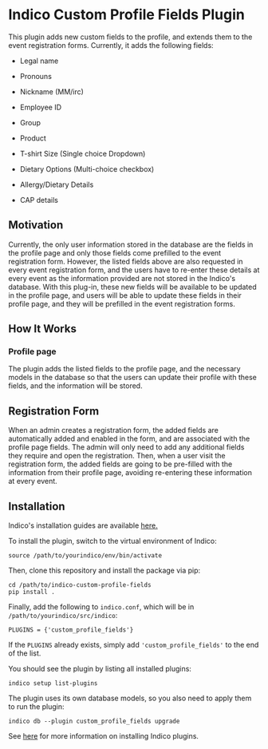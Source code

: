 # Indico Custom Profile Fields Plugin

This plugin adds new custom fields to the profile, and extends them to the event registration forms. Currently, it adds the following fields:

- Legal name

- Pronouns

- Nickname (MM/irc)

- Employee ID 
    
- Group
    
- Product
    
- T-shirt Size (Single choice Dropdown) 
    
- Dietary Options (Multi-choice checkbox)

- Allergy/Dietary Details
    
- CAP details
    

## Motivation

Currently, the only user information stored in the database are the fields in the profile page and only those fields come prefilled to the event registration form. However, the listed fields above are also requested in every event registration form, and the users have to re-enter these details at every event as the information provided are not stored in the Indico's database. With this plug-in, these new fields will be available to be updated in the profile page, and users will be able to update these fields in their profile page, and they will be prefilled in the event registration forms.

## How It Works

### Profile page
The plugin adds the listed fields to the profile page, and the necessary models in the database so that the users can update their profile with these fields, and the information will be stored.

## Registration Form
When an admin creates a registration form, the added fields are automatically added and enabled in the form, and are associated with the profile page fields. The admin will only need to add any additional fields they require and open the registration. Then, when a user visit the registration form, the added fields are going to be pre-filled with the information from their profile page, avoiding re-entering these information at every event.

## Installation

Indico's installation guides are available [here.](https://docs.getindico.io/en/stable/installation/)

To install the plugin, switch to the virtual environment of Indico:

```
source /path/to/yourindico/env/bin/activate
```

Then, clone this repository and install the package via pip:
```
cd /path/to/indico-custom-profile-fields
pip install .
```

Finally, add the following to `indico.conf`, which will be in `/path/to/yourindico/src/indico`:
```
PLUGINS = {'custom_profile_fields'}
```

If the `PLUGINS` already exists, simply add `'custom_profile_fields'` to the end of the list.

You should see the plugin by listing all installed plugins:
```
indico setup list-plugins
```

The plugin uses its own database models, so you also need to apply them to run the plugin:

```
indico db --plugin custom_profile_fields upgrade
```

See [here](https://docs.getindico.io/en/latest/installation/plugins/) for more information on installing Indico plugins.


